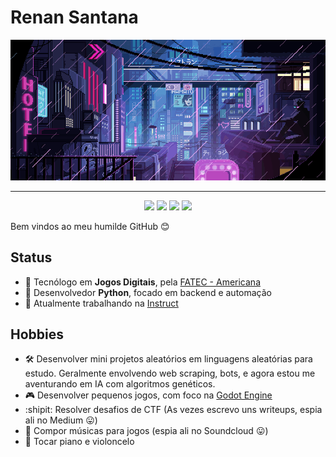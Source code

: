 # Renan Santana

![](https://github.com/Doc-McCoy/Doc-McCoy/blob/master/img/cyber.gif)

---

<p align="center">
  <a href="https://www.linkedin.com/in/renan-santana-0189b1133/"><img src="https://img.shields.io/badge/-LinkedIn-blue?style=flat&logo=Linkedin&logoColor=white"></a>
  <a href="https://medium.com/@renan_santana"><img src="https://img.shields.io/badge/-Medium-03a57a?style=flat&labelColor=03a57a&logo=Medium"></a>
  <a href="https://soundcloud.com/docmccoy7"><img src="https://img.shields.io/badge/-SoundCloud-c14438?style=flat&logo=SoundCloud&logoColor=white&color=orange"></a>
  <a href="https://www.youtube.com/channel/UClDrazNffQE2DcPohGI2tYg"><img src="https://img.shields.io/badge/-YouTube-c14438?style=flat&logo=YouTube&logoColor=white&color=red"></a>
</p>


Bem vindos ao meu humilde GitHub :blush:

## Status

- :school: Tecnólogo em **Jogos Digitais**, pela [FATEC - Americana](http://www.fatec.edu.br/)
- :snake: Desenvolvedor **Python**, focado em backend e automação
- :briefcase: Atualmente trabalhando na [Instruct](https://instruct.com.br/)

## Hobbies

- :hammer_and_wrench: Desenvolver mini projetos aleatórios em linguagens aleatórias para estudo. Geralmente envolvendo web scraping, bots, e agora estou me aventurando em IA com algoritmos genéticos.
- :video_game: Desenvolver pequenos jogos, com foco na [Godot Engine](https://godotengine.org/)
- :shipit: Resolver desafios de CTF (As vezes escrevo uns writeups, espia ali no Medium :stuck_out_tongue:)
- :musical_score: Compor músicas para jogos (espia ali no Soundcloud :stuck_out_tongue:)
- :musical_keyboard: Tocar piano e violoncelo
